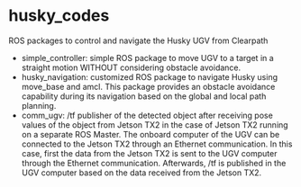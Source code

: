# husky_codes
ROS packages to control and navigate the Husky UGV from Clearpath

- simple_controller: simple ROS package to move UGV to a target in a straight motion WITHOUT considering obstacle avoidance.
- husky_navigation: customized ROS package to navigate Husky using move_base and amcl. This package provides an obstacle avoidance capability during its navigation based on the global and local path planning.
- comm_ugv: /tf publisher of the detected object after receiving pose values of the object from Jetson TX2 in the case of Jetson TX2 running on a separate ROS Master. The onboard computer of the UGV can be connected to the Jetson TX2 through an Ethernet communication. In this case, first the data from the Jetson TX2 is sent to the UGV computer through the Ethernet communication. Afterwards, /tf is published in the UGV computer based on the data received from the Jetson TX2.
